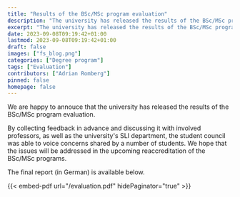 ```yaml
---
title: "Results of the BSc/MSc program evaluation"
description: "The university has released the results of the BSc/MSc program evaluation"
excerpt: "The university has released the results of the BSc/MSc program evaluation."
date: 2023-09-08T09:19:42+01:00
lastmod: 2023-09-08T09:19:42+01:00
draft: false
images: ["fs_blog.png"]
categories: ["Degree program"]
tags: ["Evaluation"]
contributors: ["Adrian Romberg"]
pinned: false
homepage: false
---
```


We are happy to annouce that the university has released the results of the BSc/MSc program evaluation.

By collecting feedback in advance and discussing it with involved professors, as well as the university's SLI department, the student council was able to voice concerns shared by a number of students. We hope that the issues will be addressed in the upcoming reaccreditation of the BSc/MSc programs.

The final report (in German) is available below.

{{< embed-pdf url="/evaluation.pdf" hidePaginator="true" >}}
